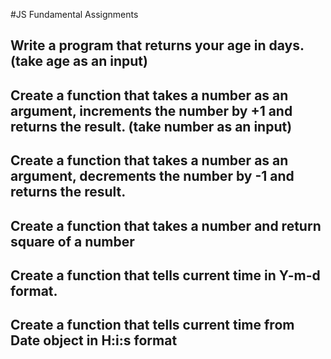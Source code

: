 #JS Fundamental Assignments
## Write a program that returns your age in days. (take age as an input)
## Create a function that takes a number as an argument, increments the number by +1 and returns the result. (take number as an input)
## Create a function that takes a number as an argument, decrements the number by -1 and returns the result.
## Create a function that takes a number and return square of a number
## Create a function that tells current time in Y-m-d format.
## Create a function  that tells current time from Date object in H:i:s format
